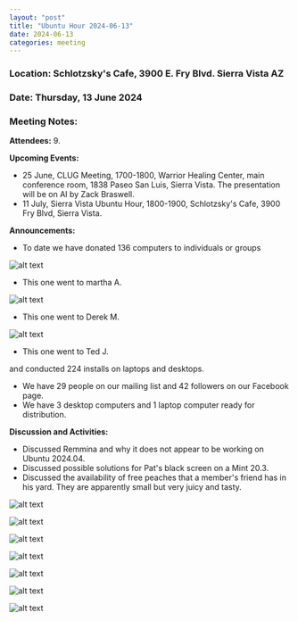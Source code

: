 ```yaml
---
layout: "post"
title: "Ubuntu Hour 2024-06-13"
date: 2024-06-13
categories: meeting
---
```


### Location: Schlotzsky's Cafe, 3900 E. Fry Blvd. Sierra Vista AZ

### Date: Thursday, 13 June 2024

### Meeting Notes:

**Attendees:** 9.

**Upcoming Events:**
 * 25 June, CLUG Meeting, 1700-1800, Warrior Healing Center, main conference room, 1838 Paseo San Luis, Sierra Vista.  The presentation will be on AI by Zack Braswell.
 * 11 July, Sierra Vista Ubuntu Hour, 1800-1900, Schlotzsky's Cafe, 3900 Fry Blvd, Sierra Vista.


**Announcements:**
 * To date we have donated 136 computers to individuals or groups

![alt text](https://raw.githubusercontent.com/CochiseLinuxUsersGroup/CochiseLinuxUsersGroup.github.io/master/images2/rsz_laptop_donation.jpg)

 * This one went to martha A.

![alt text](https://raw.githubusercontent.com/CochiseLinuxUsersGroup/CochiseLinuxUsersGroup.github.io/master/images2/rsz_derek_m_with_his_computer.jpg)

 * This one went to Derek M.

![alt text](https://raw.githubusercontent.com/CochiseLinuxUsersGroup/CochiseLinuxUsersGroup.github.io/master/images2/rsz_teds_computer.jpg)

 * This one went to Ted J.


and conducted 224 installs on laptops and desktops.
 * We have 29 people on our mailing list and 42 followers on our Facebook page.
 * We have 3 desktop computers and 1 laptop computer ready for distribution.

**Discussion and Activities:**
 * Discussed Remmina and why it does not appear to be working on Ubuntu 2024.04.
 * Discussed possible solutions for Pat's black screen on a Mint 20.3.
 * Discussed the availability of free peaches that a member's friend has in his yard.  They are apparently small but very juicy and tasty.

![alt text](https://raw.githubusercontent.com/CochiseLinuxUsersGroup/CochiseLinuxUsersGroup.github.io/master/images2/rsz_sv_ubuntu_hour_2024-06-13_1.jpg)

![alt text](https://raw.githubusercontent.com/CochiseLinuxUsersGroup/CochiseLinuxUsersGroup.github.io/master/images2/rsz_sv_ubuntu_hour_2024-06-13_2.jpg)

![alt text](https://raw.githubusercontent.com/CochiseLinuxUsersGroup/CochiseLinuxUsersGroup.github.io/master/images2/rsz_sv_ubuntu_hour_2024-06-13_3.jpg)

![alt text](https://raw.githubusercontent.com/CochiseLinuxUsersGroup/CochiseLinuxUsersGroup.github.io/master/images2/rsz_sv_ubuntu_hour_2024-06-13_4.jpg)

![alt text](https://raw.githubusercontent.com/CochiseLinuxUsersGroup/CochiseLinuxUsersGroup.github.io/master/images2/rsz_sv_ubuntu_hour_2024-06-13_5.jpg)

![alt text](https://raw.githubusercontent.com/CochiseLinuxUsersGroup/CochiseLinuxUsersGroup.github.io/master/images2/rsz_sv_ubuntu_hour_2024-06-13_6.jpg)

![alt text](https://raw.githubusercontent.com/CochiseLinuxUsersGroup/CochiseLinuxUsersGroup.github.io/master/images2/rsz_sv_ubuntu_hour_2024-06-13_7.jpg)
 

